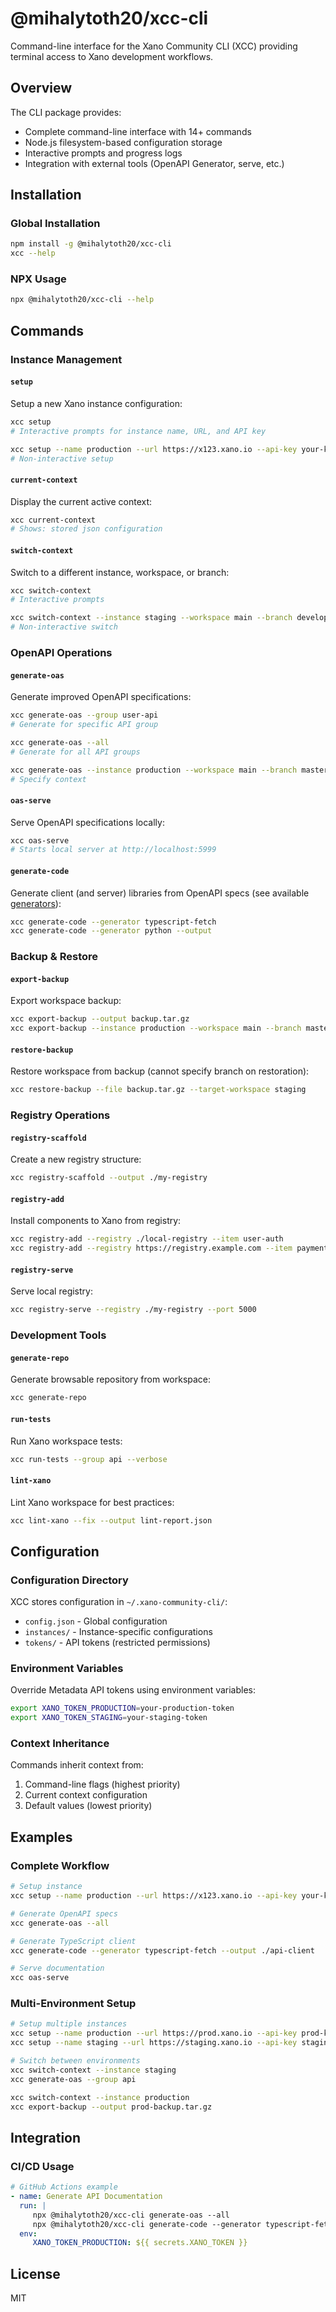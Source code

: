 # @mihalytoth20/xcc-cli

Command-line interface for the Xano Community CLI (XCC) providing terminal access to Xano development workflows.

## Overview

The CLI package provides:

-  Complete command-line interface with 14+ commands
-  Node.js filesystem-based configuration storage
-  Interactive prompts and progress logs
-  Integration with external tools (OpenAPI Generator, serve, etc.)

## Installation

### Global Installation

```bash
npm install -g @mihalytoth20/xcc-cli
xcc --help
```

### NPX Usage

```bash
npx @mihalytoth20/xcc-cli --help
```

## Commands

### Instance Management

#### `setup`

Setup a new Xano instance configuration:

```bash
xcc setup
# Interactive prompts for instance name, URL, and API key

xcc setup --name production --url https://x123.xano.io --api-key your-key
# Non-interactive setup
```

#### `current-context`

Display the current active context:

```bash
xcc current-context
# Shows: stored json configuration
```

#### `switch-context`

Switch to a different instance, workspace, or branch:

```bash
xcc switch-context
# Interactive prompts

xcc switch-context --instance staging --workspace main --branch develop
# Non-interactive switch
```

### OpenAPI Operations

#### `generate-oas`

Generate improved OpenAPI specifications:

```bash
xcc generate-oas --group user-api
# Generate for specific API group

xcc generate-oas --all
# Generate for all API groups

xcc generate-oas --instance production --workspace main --branch master --group api
# Specify context
```

#### `oas-serve`

Serve OpenAPI specifications locally:

```bash
xcc oas-serve
# Starts local server at http://localhost:5999
```

#### `generate-code`

Generate client (and server) libraries from OpenAPI specs (see available [generators](https://openapi-generator.tech/docs/generators)):

```bash
xcc generate-code --generator typescript-fetch
xcc generate-code --generator python --output
```

### Backup & Restore

#### `export-backup`

Export workspace backup:

```bash
xcc export-backup --output backup.tar.gz
xcc export-backup --instance production --workspace main --branch master
```

#### `restore-backup`

Restore workspace from backup (cannot specify branch on restoration):

```bash
xcc restore-backup --file backup.tar.gz --target-workspace staging
```

### Registry Operations

#### `registry-scaffold`

Create a new registry structure:

```bash
xcc registry-scaffold --output ./my-registry
```

#### `registry-add`

Install components to Xano from registry:

```bash
xcc registry-add --registry ./local-registry --item user-auth
xcc registry-add --registry https://registry.example.com --item payment-system
```

#### `registry-serve`

Serve local registry:

```bash
xcc registry-serve --registry ./my-registry --port 5000
```

### Development Tools

#### `generate-repo`

Generate browsable repository from workspace:

```bash
xcc generate-repo
```

#### `run-tests`

Run Xano workspace tests:

```bash
xcc run-tests --group api --verbose
```

#### `lint-xano`

Lint Xano workspace for best practices:

```bash
xcc lint-xano --fix --output lint-report.json
```

## Configuration

### Configuration Directory

XCC stores configuration in `~/.xano-community-cli/`:

-  `config.json` - Global configuration
-  `instances/` - Instance-specific configurations
-  `tokens/` - API tokens (restricted permissions)

### Environment Variables

Override Metadata API tokens using environment variables:

```bash
export XANO_TOKEN_PRODUCTION=your-production-token
export XANO_TOKEN_STAGING=your-staging-token
```

### Context Inheritance

Commands inherit context from:

1. Command-line flags (highest priority)
2. Current context configuration
3. Default values (lowest priority)

## Examples

### Complete Workflow

```bash
# Setup instance
xcc setup --name production --url https://x123.xano.io --api-key your-key

# Generate OpenAPI specs
xcc generate-oas --all

# Generate TypeScript client
xcc generate-code --generator typescript-fetch --output ./api-client

# Serve documentation
xcc oas-serve
```

### Multi-Environment Setup

```bash
# Setup multiple instances
xcc setup --name production --url https://prod.xano.io --api-key prod-key
xcc setup --name staging --url https://staging.xano.io --api-key staging-key

# Switch between environments
xcc switch-context --instance staging
xcc generate-oas --group api

xcc switch-context --instance production
xcc export-backup --output prod-backup.tar.gz
```

## Integration

### CI/CD Usage

```yaml
# GitHub Actions example
- name: Generate API Documentation
  run: |
     npx @mihalytoth20/xcc-cli generate-oas --all
     npx @mihalytoth20/xcc-cli generate-code --generator typescript-fetch --output ./api
  env:
     XANO_TOKEN_PRODUCTION: ${{ secrets.XANO_TOKEN }}
```

## License

MIT
